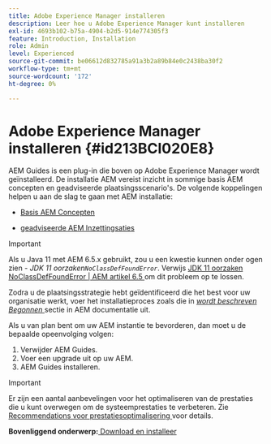 ```yaml
---
title: Adobe Experience Manager installeren
description: Leer hoe u Adobe Experience Manager kunt installeren
exl-id: 4693b102-b75a-4904-b2d5-914e774305f3
feature: Introduction, Installation
role: Admin
level: Experienced
source-git-commit: be06612d832785a91a3b2a89b84e0c2438ba30f2
workflow-type: tm+mt
source-wordcount: '172'
ht-degree: 0%

---
```


# Adobe Experience Manager installeren {#id213BCI020E8}

AEM Guides is een plug-in die boven op Adobe Experience Manager wordt geïnstalleerd. De installatie AEM vereist inzicht in sommige basis AEM concepten en geadviseerde plaatsingsscenario&#39;s. De volgende koppelingen helpen u aan de slag te gaan met AEM installatie:

- [ Basis AEM Concepten ](https://helpx.adobe.com/nl/experience-manager/6-5/sites/deploying/using/deploy.html#BasicConcepts)

- [ geadviseerde AEM Inzettingsaties ](https://helpx.adobe.com/nl/experience-manager/6-5/sites/deploying/using/recommended-deploys.html)


>[!IMPORTANT]
>
> Als u Java 11 met AEM 6.5.x gebruikt, zou u een kwestie kunnen onder ogen zien - *JDK 11 oorzaken`NoClassDefFoundError`*. Verwijs [ JDK 11 oorzaken NoClassDefFoundError \| AEM artikel 6.5 ](https://helpx.adobe.com/experience-manager/kb/jdk-11-causes-noclassdeffounderror---aem-6-5.html) om dit probleem op te lossen.

Zodra u de plaatsingsstrategie hebt geïdentificeerd die het best voor uw organisatie werkt, voer het installatieproces zoals die in *[wordt beschreven Begonnen ](https://helpx.adobe.com/nl/experience-manager/6-5/sites/deploying/using/deploy.html#GettingStarted)* sectie in AEM documentatie uit.

Als u van plan bent om uw AEM instantie te bevorderen, dan moet u de bepaalde opeenvolging volgen:

1. Verwijder AEM Guides.
1. Voer een upgrade uit op uw AEM.
1. AEM Guides installeren.

>[!IMPORTANT]
>
> Er zijn een aantal aanbevelingen voor het optimaliseren van de prestaties die u kunt overwegen om de systeemprestaties te verbeteren. Zie [ Recommendations voor prestatiesoptimalisering ](download-install-recommend-perf-optimiz.md#) voor details.

**Bovenliggend onderwerp:**&#x200B;[ Download en installeer ](download-install.md)
